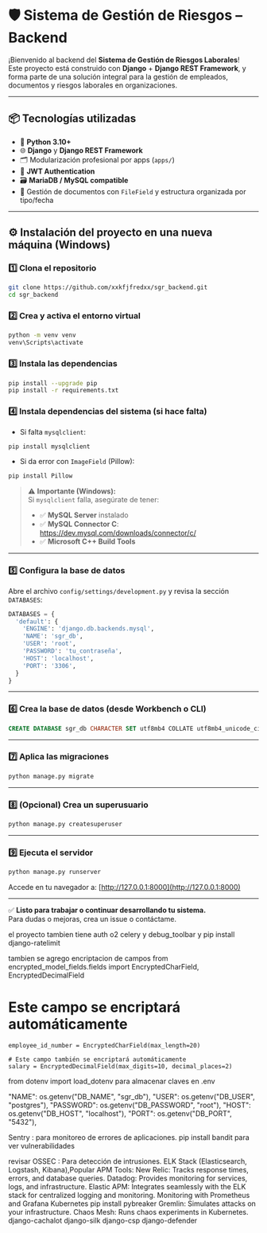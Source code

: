 # 🛡️ Sistema de Gestión de Riesgos – Backend

¡Bienvenido al backend del **Sistema de Gestión de Riesgos Laborales**!  
Este proyecto está construido con **Django** + **Django REST Framework**, y forma parte de una solución integral para la gestión de empleados, documentos y riesgos laborales en organizaciones.

---

## 📦 Tecnologías utilizadas

- 🐍 **Python 3.10+**
- 🌐 **Django** y **Django REST Framework**
- 🗂️ Modularización profesional por apps (`apps/`)
- 🔐 **JWT Authentication**
- 🗃️ **MariaDB / MySQL compatible**
- 📂 Gestión de documentos con `FileField` y estructura organizada por tipo/fecha

---

## ⚙️ Instalación del proyecto en una nueva máquina (Windows)

### 1️⃣ Clona el repositorio
```bash
git clone https://github.com/xxkfjfredxx/sgr_backend.git
cd sgr_backend
```

### 2️⃣ Crea y activa el entorno virtual
```bash
python -m venv venv
venv\Scripts\activate
```

### 3️⃣ Instala las dependencias
```bash
pip install --upgrade pip
pip install -r requirements.txt
```

### 4️⃣ Instala dependencias del sistema (si hace falta)

- Si falta `mysqlclient`:
```bash
pip install mysqlclient
```

- Si da error con `ImageField` (Pillow):
```bash
pip install Pillow
```

> ⚠️ **Importante (Windows):**  
> Si `mysqlclient` falla, asegúrate de tener:
> - ✅ **MySQL Server** instalado  
> - ✅ **MySQL Connector C**: https://dev.mysql.com/downloads/connector/c/  
> - ✅ **Microsoft C++ Build Tools**

---

### 5️⃣ Configura la base de datos

Abre el archivo `config/settings/development.py` y revisa la sección `DATABASES`:

```python
DATABASES = {
  'default': {
    'ENGINE': 'django.db.backends.mysql',
    'NAME': 'sgr_db',
    'USER': 'root',
    'PASSWORD': 'tu_contraseña',
    'HOST': 'localhost',
    'PORT': '3306',
  }
}
```

---

### 6️⃣ Crea la base de datos (desde Workbench o CLI)

```sql
CREATE DATABASE sgr_db CHARACTER SET utf8mb4 COLLATE utf8mb4_unicode_ci;
```

---

### 7️⃣ Aplica las migraciones
```bash
python manage.py migrate
```

---

### 8️⃣ (Opcional) Crea un superusuario
```bash
python manage.py createsuperuser
```

---

### 9️⃣ Ejecuta el servidor
```bash
python manage.py runserver
```

Accede en tu navegador a: [http://127.0.0.1:8000](http://127.0.0.1:8000)

---

✅ **Listo para trabajar o continuar desarrollando tu sistema.**  
Para dudas o mejoras, crea un issue o contáctame.


el proyecto tambien tiene auth o2 celery y debug_toolbar y pip install django-ratelimit 

tambien se agrego encriptacion de campos
from encrypted_model_fields.fields import EncryptedCharField, EncryptedDecimalField
# Este campo se encriptará automáticamente
    employee_id_number = EncryptedCharField(max_length=20)
    
    # Este campo también se encriptará automáticamente
    salary = EncryptedDecimalField(max_digits=10, decimal_places=2)


from dotenv import load_dotenv
para almacenar claves en .env

"NAME": os.getenv("DB_NAME", "sgr_db"),
        "USER": os.getenv("DB_USER", "postgres"),
        "PASSWORD": os.getenv("DB_PASSWORD", "root"),
        "HOST": os.getenv("DB_HOST", "localhost"),
        "PORT": os.getenv("DB_PORT", "5432"),


Sentry : para monitoreo de errores de aplicaciones.
pip install bandit para ver vulnerabilidades

revisar 
OSSEC : Para detección de intrusiones.  ELK Stack (Elasticsearch, Logstash, Kibana),Popular APM Tools:
New Relic: Tracks response times, errors, and database queries.
Datadog: Provides monitoring for services, logs, and infrastructure.
Elastic APM: Integrates seamlessly with the ELK stack for centralized logging and monitoring.
Monitoring with Prometheus and Grafana
Kubernetes 
pip install pybreaker
Gremlin: Simulates attacks on your infrastructure.
Chaos Mesh: Runs chaos experiments in Kubernetes.
django-cachalot
django-silk
django-csp
django-defender


